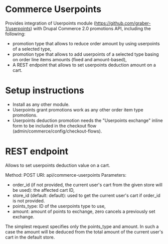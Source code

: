 Commerce Userpoints
===================

Provides integration of Userpoints module (https://github.com/graber-1/userpoints) with Drupal Commerce 2.0 promotions API, including the following:
 * promotion type that allows to reduce order amount by using userpoints of
   a selected type,
 * promotion type that allows to add userpoints of a selected type basing on
   order line items amounts (fixed and amount-based),
 * A REST endpoint that allows to set userpoints deduction amount on a cart.


Setup instructions
==================

 * Install as any other module.
 * Userpoints grant promotions work as any other order item type promotions.
 * Userpoints deduction promotion needs the "Userpoints exchange" inline form to
   be included in the checkout flow (admin/commerce/config/checkout-flows).


REST endpoint
=============

Allows to set userpoints deduction value on a cart.

Method: POST
URI: api/commerce-userpoints
Parameters:
 * order_id (if not provided, the current user's cart from the given
   store will be used): the affected cart ID,
 * store_id (default: default): used to get the current user's cart
   if order_id is not provided.
 * points_type: ID of the userpoints type to use,
 * amount: amount of points to exchange, zero cancels a previously set exchange.

The simplest request specifies only the points_type and amount. In such a case the amount will be deduced from the total amount of the current user's cart in the default store.
